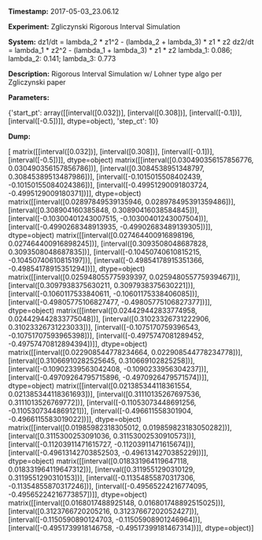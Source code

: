 **Timestamp:** 2017-05-03_23.06.12

**Experiment:** Zgliczynski Rigorous Interval Simulation

**System:**
dz1/dt = lambda_2 * z1^2 - (lambda_2 + lambda_3) * z1 * z2 
dz2/dt = lambda_1 * z2^2 - (lambda_1 + lambda_3) * z1 * z2 
lambda_1: 0.086; lambda_2: 0.141; lambda_3: 0.773

**Description:** Rigorous Interval Simulation w/ Lohner type algo per Zgliczynski paper

**Parameters:**

{'start_pt': array([[interval([0.032])],
       [interval([0.308])],
       [interval([-0.1])],
       [interval([-0.5])]], dtype=object), 'step_ct': 10}

**Dump:**

[ matrix([[interval([0.032])],
        [interval([0.308])],
        [interval([-0.1])],
        [interval([-0.5])]], dtype=object)
 matrix([[interval([0.030490356157856776, 0.030490356157856786])],
        [interval([0.3084538951348797, 0.30845389513487986])],
        [interval([-0.1015015508402439, -0.10150155084024386])],
        [interval([-0.49951290091803724, -0.4995129009180371])]], dtype=object)
 matrix([[interval([0.02897849539135946, 0.028978495391359486])],
        [interval([0.308904160385848, 0.30890416038584845])],
        [interval([-0.10300401243007515, -0.10300401243007504])],
        [interval([-0.4990268348913935, -0.49902683489139305])]], dtype=object)
 matrix([[interval([0.027464400916898196, 0.027464400916898245])],
        [interval([0.3093508048687828, 0.3093508048687835])],
        [interval([-0.10450740610815215, -0.10450740610815197])],
        [interval([-0.49854178915351366, -0.49854178915351294])]], dtype=object)
 matrix([[interval([0.025948055775939397, 0.025948055775939467])],
        [interval([0.3097938375630211, 0.3097938375630221])],
        [interval([-0.1060117533840611, -0.10601175338406085])],
        [interval([-0.49805775106827477, -0.49805775106827377])]], dtype=object)
 matrix([[interval([0.024429442833774958, 0.024429442833775048])],
        [interval([0.31023326731222906, 0.31023326731223033])],
        [interval([-0.1075170759396543, -0.10751707593965398])],
        [interval([-0.4975747081289452, -0.49757470812894394])]], dtype=object)
 matrix([[interval([0.022908544778234664, 0.022908544778234778])],
        [interval([0.31066910282525645, 0.310669102825258])],
        [interval([-0.10902339563042408, -0.1090233956304237])],
        [interval([-0.49709264795715896, -0.4970926479571574])]], dtype=object)
 matrix([[interval([0.021385344118361554, 0.021385344118361693])],
        [interval([0.31110135267697536, 0.3111013526769772])],
        [interval([-0.11053073448691256, -0.1105307344869121])],
        [interval([-0.496611558301904, -0.4966115583019022])]], dtype=object)
 matrix([[interval([0.01985982318305012, 0.019859823183050282])],
        [interval([0.3115300253091036, 0.31153002530910573])],
        [interval([-0.11203911471615727, -0.11203911471615674])],
        [interval([-0.49613142703852503, -0.4961314270385229])]], dtype=object)
 matrix([[interval([0.018331964119647118, 0.018331964119647312])],
        [interval([0.3119551290310129, 0.3119551290310153])],
        [interval([-0.11354855870317306, -0.11354855870317246])],
        [interval([-0.49565224216774095, -0.49565224216773857])]], dtype=object)
 matrix([[interval([0.0168017488925148, 0.016801748892515025])],
        [interval([0.3123766720205216, 0.31237667202052427])],
        [interval([-0.1150590890124703, -0.11505908901246964])],
        [interval([-0.4951739918146758, -0.49517399181467314])]], dtype=object)]